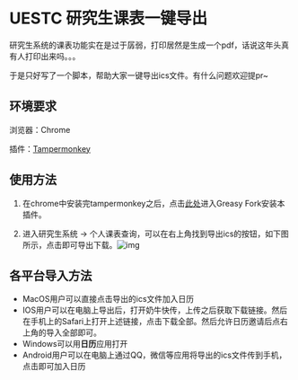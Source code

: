 # UESTC 研究生课表一键导出
研究生系统的课表功能实在是过于孱弱，打印居然是生成一个pdf，话说这年头真有人打印出来吗。。。

于是只好写了一个脚本，帮助大家一键导出ics文件。有什么问题欢迎提pr~



## 环境要求

浏览器：Chrome

插件：[Tampermonkey](https://www.tampermonkey.net/)



## 使用方法

1. 在chrome中安装完tampermonkey之后，点击[此处](https://greasyfork.org/zh-CN/scripts/422597-uestc-%E7%A0%94%E7%A9%B6%E7%94%9F%E8%AF%BE%E8%A1%A8ics%E5%AF%BC%E5%87%BA)进入Greasy Fork安装本插件。

2. 进入研究生系统 -> 个人课表查询，可以在右上角找到导出ics的按钮，如下图所示，点击即可导出下载。![img](https://greasyfork.s3.us-east-2.amazonaws.com/2o5d0zmn7naqyxq4nwj3gy0oleh1)

## 各平台导入方法

* MacOS用户可以直接点击导出的ics文件加入日历
* IOS用户可以在电脑上导出后，打开奶牛快传，上传之后获取下载链接。然后在手机上的Safari上打开上述链接，点击下载全部。然后允许日历邀请后点右上角的导入全部即可。
* Windows可以用**日历**应用打开
* Android用户可以在电脑上通过QQ，微信等应用将导出的ics文件传到手机，点击即可加入日历
